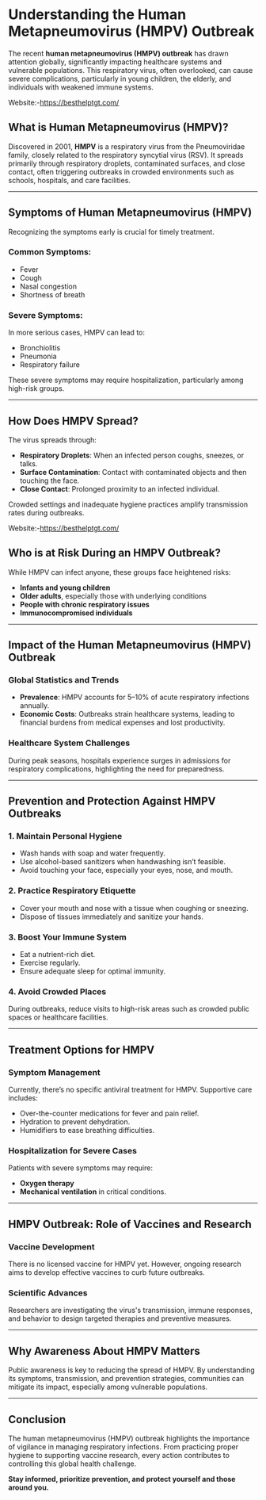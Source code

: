 # Understanding the Human Metapneumovirus (HMPV) Outbreak

The recent **human metapneumovirus (HMPV) outbreak** has drawn attention globally, significantly impacting healthcare systems and vulnerable populations. This respiratory virus, often overlooked, can cause severe complications, particularly in young children, the elderly, and individuals with weakened immune systems.

Website:-https://besthelptgt.com/

## What is Human Metapneumovirus (HMPV)?

Discovered in 2001, **HMPV** is a respiratory virus from the Pneumoviridae family, closely related to the respiratory syncytial virus (RSV). It spreads primarily through respiratory droplets, contaminated surfaces, and close contact, often triggering outbreaks in crowded environments such as schools, hospitals, and care facilities.

---

## Symptoms of Human Metapneumovirus (HMPV)

Recognizing the symptoms early is crucial for timely treatment.

### Common Symptoms:
- Fever  
- Cough  
- Nasal congestion  
- Shortness of breath  

### Severe Symptoms:  
In more serious cases, HMPV can lead to:  
- Bronchiolitis  
- Pneumonia  
- Respiratory failure  

These severe symptoms may require hospitalization, particularly among high-risk groups.

---

## How Does HMPV Spread?

The virus spreads through:  

- **Respiratory Droplets**: When an infected person coughs, sneezes, or talks.  
- **Surface Contamination**: Contact with contaminated objects and then touching the face.  
- **Close Contact**: Prolonged proximity to an infected individual.  

Crowded settings and inadequate hygiene practices amplify transmission rates during outbreaks.

Website:-https://besthelptgt.com/

## Who is at Risk During an HMPV Outbreak?

While HMPV can infect anyone, these groups face heightened risks:  
- **Infants and young children**  
- **Older adults**, especially those with underlying conditions  
- **People with chronic respiratory issues**  
- **Immunocompromised individuals**  

---

## Impact of the Human Metapneumovirus (HMPV) Outbreak

### Global Statistics and Trends
- **Prevalence**: HMPV accounts for 5–10% of acute respiratory infections annually.  
- **Economic Costs**: Outbreaks strain healthcare systems, leading to financial burdens from medical expenses and lost productivity.  

### Healthcare System Challenges  
During peak seasons, hospitals experience surges in admissions for respiratory complications, highlighting the need for preparedness.

---

## Prevention and Protection Against HMPV Outbreaks

### 1. Maintain Personal Hygiene
- Wash hands with soap and water frequently.  
- Use alcohol-based sanitizers when handwashing isn’t feasible.  
- Avoid touching your face, especially your eyes, nose, and mouth.

### 2. Practice Respiratory Etiquette
- Cover your mouth and nose with a tissue when coughing or sneezing.  
- Dispose of tissues immediately and sanitize your hands.

### 3. Boost Your Immune System
- Eat a nutrient-rich diet.  
- Exercise regularly.  
- Ensure adequate sleep for optimal immunity.

### 4. Avoid Crowded Places
During outbreaks, reduce visits to high-risk areas such as crowded public spaces or healthcare facilities.

---

## Treatment Options for HMPV

### Symptom Management
Currently, there’s no specific antiviral treatment for HMPV. Supportive care includes:  
- Over-the-counter medications for fever and pain relief.  
- Hydration to prevent dehydration.  
- Humidifiers to ease breathing difficulties.  

### Hospitalization for Severe Cases
Patients with severe symptoms may require:  
- **Oxygen therapy**  
- **Mechanical ventilation** in critical conditions.

---

## HMPV Outbreak: Role of Vaccines and Research

### Vaccine Development
There is no licensed vaccine for HMPV yet. However, ongoing research aims to develop effective vaccines to curb future outbreaks.  

### Scientific Advances
Researchers are investigating the virus's transmission, immune responses, and behavior to design targeted therapies and preventive measures.

---

## Why Awareness About HMPV Matters

Public awareness is key to reducing the spread of HMPV. By understanding its symptoms, transmission, and prevention strategies, communities can mitigate its impact, especially among vulnerable populations.

---

## Conclusion

The human metapneumovirus (HMPV) outbreak highlights the importance of vigilance in managing respiratory infections. From practicing proper hygiene to supporting vaccine research, every action contributes to controlling this global health challenge.

**Stay informed, prioritize prevention, and protect yourself and those around you.**
